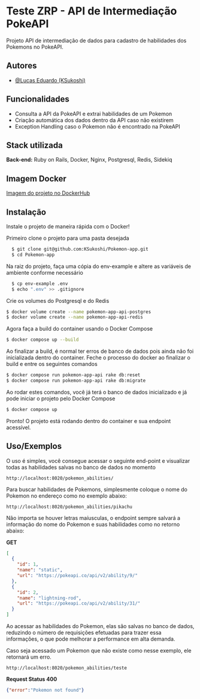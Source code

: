 
# Teste ZRP - API de Intermediação PokeAPI

Projeto API de intermediação de dados para cadastro de habilidades dos Pokemons no PokeAPI.


## Autores

- [@Lucas Eduardo (KSukoshi)](https://github.com/KSukoshi)
## Funcionalidades

- Consulta a API da PokeAPI e extrai habilidades de um Pokemon
- Criação automática dos dados dentro da API caso não existirem
- Exception Handling caso o Pokemon não é encontrado na PokeAPI


## Stack utilizada

**Back-end:** Ruby on Rails, Docker, Nginx, Postgresql, Redis, Sidekiq


## Imagem Docker

[Imagem do projeto no DockerHub](https://hub.docker.com/r/ksukoshi/zrp-pokemon-api)
## Instalação

Instale o projeto de maneira rápida com o Docker!

Primeiro clone o projeto para uma pasta desejada

```bash
  $ git clone git@github.com:KSukoshi/Pokemon-app.git
  $ cd Pokemon-app
```
Na raiz do projeto, faça uma cópia do env-example e altere as variáveis de ambiente conforme necessário

```bash
  $ cp env-example .env
  $ echo ".env" >> .gitignore
```

Crie os volumes do Postgresql e do Redis

```bash
$ docker volume create --name pokemon-app-api-postgres
$ docker volume create --name pokemon-app-api-redis
```

Agora faça a build do container usando o Docker Compose

```bash
$ docker compose up --build
```
Ao finalizar a build, é normal ter erros de banco de dados pois ainda não foi inicializada dentro do container.
Feche o processo do docker ao finalizar o build e entre os seguintes comandos

```bash
$ docker­ compose run pokemon-app-api rake db:reset
$ docker­ compose run pokemon-app-api rake db:migrate
```

Ao rodar estes comandos, você já terá o banco de dados inicializado e já pode iniciar o projeto pelo Docker Compose

```bash
$ docker compose up
```

Pronto! O projeto está rodando dentro do container e sua endpoint acessível.
## Uso/Exemplos

O uso é simples, você consegue acessar o seguinte end-point e visualizar todas as habilidades salvas no banco de dados no momento

```
http://localhost:8020/pokemon_abilities/
```

Para buscar habilidades de Pokemons, simplesmente coloque o nome do Pokemon no endereço como no exemplo abaixo:

```
http://localhost:8020/pokemon_abilities/pikachu
```
Não importa se houver letras maíusculas, o endpoint sempre salvará a informação do nome do Pokemon e suas habilidades como no retorno abaixo:

**GET**
```json
[
  {
    "id": 1,
    "name": "static",
    "url": "https://pokeapi.co/api/v2/ability/9/"
  },
  {
    "id": 2,
    "name": "lightning-rod",
    "url": "https://pokeapi.co/api/v2/ability/31/"
  }
]
```

Ao acessar as habilidades do Pokemon, elas são salvas no banco de dados, reduzindo o número de requisições efetuadas para trazer essa informações, o que pode melhorar a performance em alta demanda.

Caso seja acessado um Pokemon que não existe como nesse exemplo, ele retornará um erro.

```
http://localhost:8020/pokemon_abilities/teste
```

**Request Status 400**
```json
{"error":"Pokemon not found"}
```
